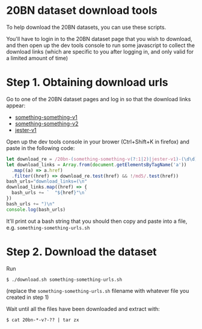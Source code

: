 # 20BN dataset download tools

To help download the 20BN datasets, you can use these scripts.

You'll have to login in to the 20BN dataset page that you wish to download, and
then open up the dev tools console to run some javascript to collect the
download links (which are specific to you after logging in, and only valid for a
limited amount of time)

# Step 1. Obtaining download urls

Go to one of the 20BN dataset pages and log in so that the download links appear:

* [something-something-v1](https://20bn.com/datasets/something-something/v1)
* [something-something-v2](https://20bn.com/datasets/something-something/v2)
* [jester-v1](https://20bn.com/datasets/jester)

Open up the dev tools console in your brower (Ctrl+Shift+K in firefox) and paste
in the following code:

```js
let download_re = /20bn-(something-something-v(?:1|2)|jester-v1)-(\d\d)(?:\.md5)?/
let download_links = Array.from(document.getElementsByTagName('a'))
  .map((a) => a.href)
  .filter((href) => download_re.test(href) && !/md5/.test(href))
bash_urls="download_links=(\n"
download_links.map((href) => {
  bash_urls += `  "${href}"\n`
})
bash_urls += ")\n"
console.log(bash_urls)
```

It'll print out a bash string that you should then copy and paste into a file,
e.g. `something-something-urls.sh`

# Step 2. Download the dataset

Run 

```bash
$ ./download.sh something-something-urls.sh
``` 

(replace the `something-something-urls.sh` filename with whatever file you created in step 1)

Wait until all the files have been downloaded and extract with:

```
$ cat 20bn-*-v?-?? | tar zx
```
